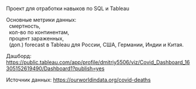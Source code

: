 Проект для отработки навыков по SQL и Tableau

Основные метрики данных: <br />
&nbsp;       смертность, <br />
&nbsp;     кол-во по континентам, <br />
&nbsp;       процент зараженных, <br />
&nbsp;       (доп.) forecast в Tableau для России, США, Германии, Индии и Китая.

Дашборд: https://public.tableau.com/app/profile/dmitriy5506/viz/Covid_Dashboard_16305152619490/Dashboard1?publish=yes

Источник данных: https://ourworldindata.org/covid-deaths
